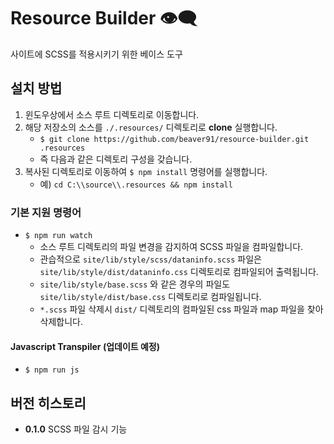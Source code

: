 # Resource Builder 👁‍🗨

사이트에 SCSS를 적용시키기 위한 베이스 도구

## 설치 방법

1. 윈도우상에서 소스 루트 디렉토리로 이동합니다.
1. 해당 저장소의 소스를 `./.resources/` 디렉토리로 **clone** 실행합니다.
    - `$ git clone https://github.com/beaver91/resource-builder.git .resources`
    - 즉 다음과 같은 디렉토리 구성을 갖습니다.
1. 복사된 디렉토리로 이동하여 `$ npm install` 명령어를 실행합니다.
    - 예) `cd C:\\source\\.resources && npm install`

### 기본 지원 명령어

- `$ npm run watch`
    - 소스 루트 디렉토리의 파일 변경을 감지하여 SCSS 파일을 컴파일합니다.
    - 관습적으로 `site/lib/style/scss/dataninfo.scss` 파일은 `site/lib/style/dist/dataninfo.css` 디렉토리로 컴파일되어 출력됩니다.
    - `site/lib/style/base.scss` 와 같은 경우의 파일도 `site/lib/style/dist/base.css` 디렉토리로 컴파일됩니다.
    - `*.scss` 파일 삭제시 `dist/` 디렉토리의 컴파일된 css 파일과 map 파일을 찾아 삭제합니다.

#### Javascript Transpiler (업데이트 예정)

- `$ npm run js`

## 버전 히스토리

- **0.1.0** SCSS 파일 감시 기능 
